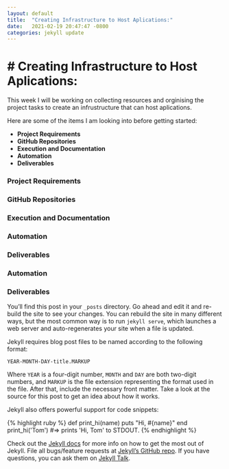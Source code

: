 ```yaml
---
layout: default
title:  "Creating Infrastructure to Host Aplications:"
date:   2021-02-19 20:47:47 -0800
categories: jekyll update
---
```


# #  **Creating Infrastructure to Host Aplications:**

This week I will be working on collecting resources and orginising the project tasks to create an infrustructure that can host aplications.

Here are some of the items I am looking into before getting started:

- **Project Requirements**
- **GitHub Repositories**
- **Execution and Documentation**
- **Automation**
- **Deliverables**





###  **Project Requirements**
 
 

 
###  **GitHub Repositories**




###  **Execution and Documentation**



###  **Automation**


### **Deliverables**



### **Automation**



### **Deliverables** 




You’ll find this post in your `_posts` directory. Go ahead and edit it and re-build the site to see your changes. You can rebuild the site in many different ways, but the most common way is to run `jekyll serve`, which launches a web server and auto-regenerates your site when a file is updated.

Jekyll requires blog post files to be named according to the following format:

`YEAR-MONTH-DAY-title.MARKUP`

Where `YEAR` is a four-digit number, `MONTH` and `DAY` are both two-digit numbers, and `MARKUP` is the file extension representing the format used in the file. After that, include the necessary front matter. Take a look at the source for this post to get an idea about how it works.

Jekyll also offers powerful support for code snippets:

{% highlight ruby %}
def print_hi(name)
  puts "Hi, #{name}"
end
print_hi('Tom')
#=> prints 'Hi, Tom' to STDOUT.
{% endhighlight %}

Check out the [Jekyll docs][jekyll-docs] for more info on how to get the most out of Jekyll. File all bugs/feature requests at [Jekyll’s GitHub repo][jekyll-gh]. If you have questions, you can ask them on [Jekyll Talk][jekyll-talk].

[jekyll-docs]: https://jekyllrb.com/docs/home
[jekyll-gh]:   https://github.com/jekyll/jekyll
[jekyll-talk]: https://talk.jekyllrb.com/
